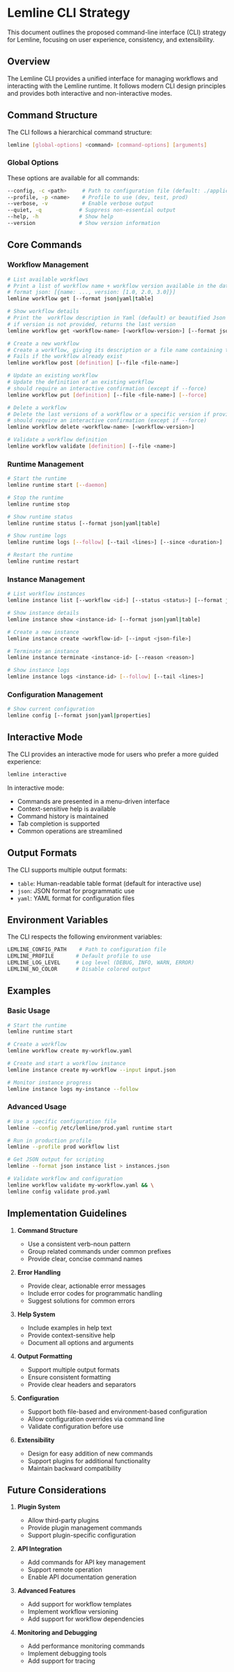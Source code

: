 # Lemline CLI Strategy

This document outlines the proposed command-line interface (CLI) strategy for Lemline, focusing on user experience,
consistency, and extensibility.

## Overview

The Lemline CLI provides a unified interface for managing workflows and interacting with the Lemline runtime. It follows
modern CLI design principles and provides both interactive and non-interactive modes.

## Command Structure

The CLI follows a hierarchical command structure:

```bash
lemline [global-options] <command> [command-options] [arguments]
```

### Global Options

These options are available for all commands:

```bash
--config, -c <path>     # Path to configuration file (default: ./application.yaml)
--profile, -p <name>    # Profile to use (dev, test, prod)
--verbose, -v           # Enable verbose output
--quiet, -q            # Suppress non-essential output
--help, -h             # Show help
--version              # Show version information
```

## Core Commands

### Workflow Management

```bash
# List available workflows
# Print a list of workflow name + workflow version available in the database
# format json: [{name: ..., version: [1.0, 2.0, 3.0]}]
lemline workflow get [--format json|yaml|table]

# Show workflow details
# Print the  workflow description in Yaml (default) or beautified Json format
# if version is not provided, returns the last version
lemline workflow get <workflow-name> [<workflow-version>] [--format json|yaml]

# Create a new workflow
# Create a workflow, giving its description or a file name containing the description
# Fails if the workflow already exist
lemline workflow post [definition] [--file <file-name>]

# Update an existing workflow
# Update the definition of an existing workflow
# should require an interactive confirmation (except if --force)
lemline workflow put [definition] [--file <file-name>] [--force]

# Delete a workflow
# Delete the last versions of a workflow or a specific version if provided
# should require an interactive confirmation (except if --force)
lemline workflow delete <workflow-name> [<workflow-version>] 

# Validate a workflow definition
lemline workflow validate [definition] [--file <name>] 
```

### Runtime Management

```bash
# Start the runtime
lemline runtime start [--daemon]

# Stop the runtime
lemline runtime stop

# Show runtime status
lemline runtime status [--format json|yaml|table]

# Show runtime logs
lemline runtime logs [--follow] [--tail <lines>] [--since <duration>]

# Restart the runtime
lemline runtime restart
```

### Instance Management

```bash
# List workflow instances
lemline instance list [--workflow <id>] [--status <status>] [--format json|yaml|table]

# Show instance details
lemline instance show <instance-id> [--format json|yaml|table]

# Create a new instance
lemline instance create <workflow-id> [--input <json-file>]

# Terminate an instance
lemline instance terminate <instance-id> [--reason <reason>]

# Show instance logs
lemline instance logs <instance-id> [--follow] [--tail <lines>]
```

### Configuration Management

```bash
# Show current configuration
lemline config [--format json|yaml|properties]
```

## Interactive Mode

The CLI provides an interactive mode for users who prefer a more guided experience:

```bash
lemline interactive
```

In interactive mode:

- Commands are presented in a menu-driven interface
- Context-sensitive help is available
- Command history is maintained
- Tab completion is supported
- Common operations are streamlined

## Output Formats

The CLI supports multiple output formats:

- `table`: Human-readable table format (default for interactive use)
- `json`: JSON format for programmatic use
- `yaml`: YAML format for configuration files

## Environment Variables

The CLI respects the following environment variables:

```bash
LEMLINE_CONFIG_PATH    # Path to configuration file
LEMLINE_PROFILE       # Default profile to use
LEMLINE_LOG_LEVEL     # Log level (DEBUG, INFO, WARN, ERROR)
LEMLINE_NO_COLOR      # Disable colored output
```

## Examples

### Basic Usage

```bash
# Start the runtime
lemline runtime start

# Create a workflow
lemline workflow create my-workflow.yaml

# Create and start a workflow instance
lemline instance create my-workflow --input input.json

# Monitor instance progress
lemline instance logs my-instance --follow
```

### Advanced Usage

```bash
# Use a specific configuration file
lemline --config /etc/lemline/prod.yaml runtime start

# Run in production profile
lemline --profile prod workflow list

# Get JSON output for scripting
lemline --format json instance list > instances.json

# Validate workflow and configuration
lemline workflow validate my-workflow.yaml && \
lemline config validate prod.yaml
```

## Implementation Guidelines

1. **Command Structure**
    - Use a consistent verb-noun pattern
    - Group related commands under common prefixes
    - Provide clear, concise command names

2. **Error Handling**
    - Provide clear, actionable error messages
    - Include error codes for programmatic handling
    - Suggest solutions for common errors

3. **Help System**
    - Include examples in help text
    - Provide context-sensitive help
    - Document all options and arguments

4. **Output Formatting**
    - Support multiple output formats
    - Ensure consistent formatting
    - Provide clear headers and separators

5. **Configuration**
    - Support both file-based and environment-based configuration
    - Allow configuration overrides via command line
    - Validate configuration before use

6. **Extensibility**
    - Design for easy addition of new commands
    - Support plugins for additional functionality
    - Maintain backward compatibility

## Future Considerations

1. **Plugin System**
    - Allow third-party plugins
    - Provide plugin management commands
    - Support plugin-specific configuration

2. **API Integration**
    - Add commands for API key management
    - Support remote operation
    - Enable API documentation generation

3. **Advanced Features**
    - Add support for workflow templates
    - Implement workflow versioning
    - Add support for workflow dependencies

4. **Monitoring and Debugging**
    - Add performance monitoring commands
    - Implement debugging tools
    - Add support for tracing 
